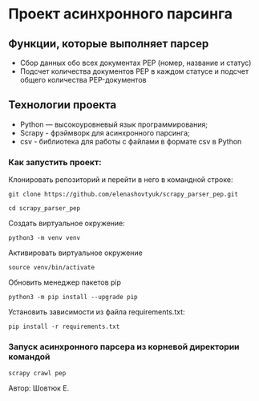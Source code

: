 # Проект асинхронного парсинга

## Функции, которые выполняет парсер

- Сбор данных обо всех документах PEP (номер, название и статус)
- Подсчет количества документов PEP в каждом статусе и подсчет общего количества PEP-документов

## Технологии проекта

- Python — высокоуровневый язык программирования;
- Scrapy - фрэймворк для асинхронного парсинга;
- csv - библиотека для работы с файлами в формате csv в Python


### Как запустить проект:

Клонировать репозиторий и перейти в него в командной строке:

```
git clone https://github.com/elenashovtyuk/scrapy_parser_pep.git

cd scrapy_parser_pep
```

Cоздать виртуальное окружение:

```
python3 -m venv venv
```

Активировать виртуальное окружение

```
source venv/bin/activate
```

Обновить менеджер пакетов pip

```
python3 -m pip install --upgrade pip
```

Установить зависимости из файла requirements.txt:

```
pip install -r requirements.txt
```

### Запуск асинхронного парсера из корневой директории командой

```
scrapy crawl pep
```

Автор: Шовтюк Е.
